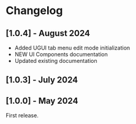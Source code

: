 # Changelog

## [1.0.4] - August 2024
- Added UGUI tab menu edit mode initialization
- NEW UI Components documentation
- Updated existing documentation

## [1.0.3] - July 2024

## [1.0.0] - May 2024
First release.